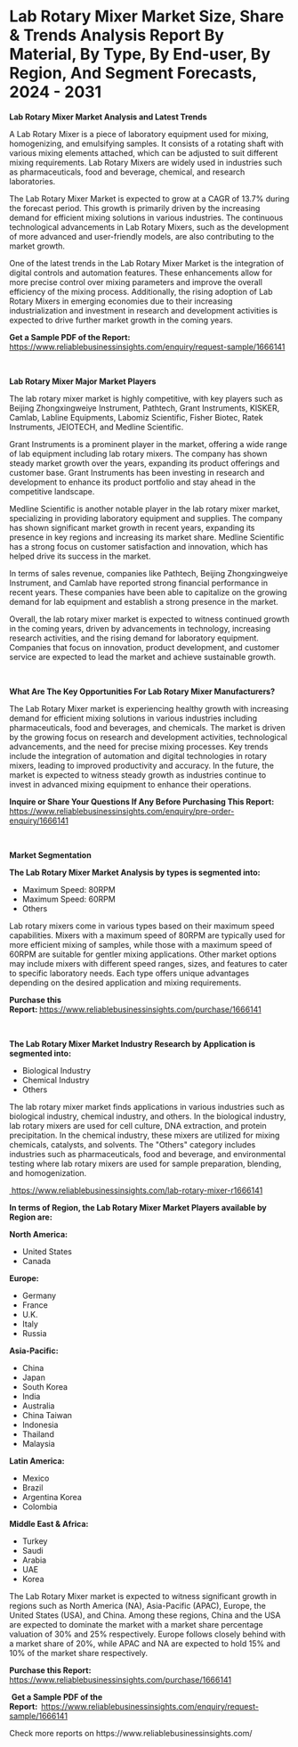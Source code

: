 <p><h1>Lab Rotary Mixer Market Size, Share & Trends Analysis Report By Material, By Type, By End-user, By Region, And Segment Forecasts, 2024 - 2031</h1></p><p><strong>Lab Rotary Mixer Market Analysis and Latest Trends</strong></p>
<p><p>A Lab Rotary Mixer is a piece of laboratory equipment used for mixing, homogenizing, and emulsifying samples. It consists of a rotating shaft with various mixing elements attached, which can be adjusted to suit different mixing requirements. Lab Rotary Mixers are widely used in industries such as pharmaceuticals, food and beverage, chemical, and research laboratories.</p><p>The Lab Rotary Mixer Market is expected to grow at a CAGR of 13.7% during the forecast period. This growth is primarily driven by the increasing demand for efficient mixing solutions in various industries. The continuous technological advancements in Lab Rotary Mixers, such as the development of more advanced and user-friendly models, are also contributing to the market growth.</p><p>One of the latest trends in the Lab Rotary Mixer Market is the integration of digital controls and automation features. These enhancements allow for more precise control over mixing parameters and improve the overall efficiency of the mixing process. Additionally, the rising adoption of Lab Rotary Mixers in emerging economies due to their increasing industrialization and investment in research and development activities is expected to drive further market growth in the coming years.</p></p>
<p><strong>Get a Sample PDF of the Report:&nbsp;</strong> <a href="https://www.reliablebusinessinsights.com/enquiry/request-sample/1666141">https://www.reliablebusinessinsights.com/enquiry/request-sample/1666141</a></p>
<p>&nbsp;</p>
<p><strong>Lab Rotary Mixer Major Market Players</strong></p>
<p><p>The lab rotary mixer market is highly competitive, with key players such as Beijing Zhongxingweiye Instrument, Pathtech, Grant Instruments, KISKER, Camlab, Labline Equipments, Labomiz Scientific, Fisher Biotec, Ratek Instruments, JEIOTECH, and Medline Scientific. </p><p>Grant Instruments is a prominent player in the market, offering a wide range of lab equipment including lab rotary mixers. The company has shown steady market growth over the years, expanding its product offerings and customer base. Grant Instruments has been investing in research and development to enhance its product portfolio and stay ahead in the competitive landscape. </p><p>Medline Scientific is another notable player in the lab rotary mixer market, specializing in providing laboratory equipment and supplies. The company has shown significant market growth in recent years, expanding its presence in key regions and increasing its market share. Medline Scientific has a strong focus on customer satisfaction and innovation, which has helped drive its success in the market. </p><p>In terms of sales revenue, companies like Pathtech, Beijing Zhongxingweiye Instrument, and Camlab have reported strong financial performance in recent years. These companies have been able to capitalize on the growing demand for lab equipment and establish a strong presence in the market. </p><p>Overall, the lab rotary mixer market is expected to witness continued growth in the coming years, driven by advancements in technology, increasing research activities, and the rising demand for laboratory equipment. Companies that focus on innovation, product development, and customer service are expected to lead the market and achieve sustainable growth.</p></p>
<p>&nbsp;</p>
<p><strong>What Are The Key Opportunities For Lab Rotary Mixer Manufacturers?</strong></p>
<p><p>The Lab Rotary Mixer market is experiencing healthy growth with increasing demand for efficient mixing solutions in various industries including pharmaceuticals, food and beverages, and chemicals. The market is driven by the growing focus on research and development activities, technological advancements, and the need for precise mixing processes. Key trends include the integration of automation and digital technologies in rotary mixers, leading to improved productivity and accuracy. In the future, the market is expected to witness steady growth as industries continue to invest in advanced mixing equipment to enhance their operations.</p></p>
<p><strong>Inquire or Share Your Questions If Any Before Purchasing This Report:</strong> <a href="https://www.reliablebusinessinsights.com/enquiry/pre-order-enquiry/1666141">https://www.reliablebusinessinsights.com/enquiry/pre-order-enquiry/1666141</a></p>
<p>&nbsp;</p>
<p><strong>Market Segmentation</strong></p>
<p><strong>The Lab Rotary Mixer Market Analysis by types is segmented into:</strong></p>
<p><ul><li>Maximum Speed: 80RPM</li><li>Maximum Speed: 60RPM</li><li>Others</li></ul></p>
<p><p>Lab rotary mixers come in various types based on their maximum speed capabilities. Mixers with a maximum speed of 80RPM are typically used for more efficient mixing of samples, while those with a maximum speed of 60RPM are suitable for gentler mixing applications. Other market options may include mixers with different speed ranges, sizes, and features to cater to specific laboratory needs. Each type offers unique advantages depending on the desired application and mixing requirements.</p></p>
<p><strong>Purchase this Report:&nbsp;</strong><a href="https://www.reliablebusinessinsights.com/purchase/1666141">https://www.reliablebusinessinsights.com/purchase/1666141</a></p>
<p>&nbsp;</p>
<p><strong>The Lab Rotary Mixer Market Industry Research by Application is segmented into:</strong></p>
<p><ul><li>Biological Industry</li><li>Chemical Industry</li><li>Others</li></ul></p>
<p><p>The lab rotary mixer market finds applications in various industries such as biological industry, chemical industry, and others. In the biological industry, lab rotary mixers are used for cell culture, DNA extraction, and protein precipitation. In the chemical industry, these mixers are utilized for mixing chemicals, catalysts, and solvents. The "Others" category includes industries such as pharmaceuticals, food and beverage, and environmental testing where lab rotary mixers are used for sample preparation, blending, and homogenization.</p></p>
<p><a href="https://www.reliablebusinessinsights.com/lab-rotary-mixer-r1666141">&nbsp;https://www.reliablebusinessinsights.com/lab-rotary-mixer-r1666141</a></p>
<p><strong>In terms of Region, the Lab Rotary Mixer Market Players available by Region are:</strong></p>
<p>
    <p> <strong> North America: </strong>
        <ul>
            <li>United States</li>
            <li>Canada</li>
        </ul>
        </p> 
    <p> <strong> Europe: </strong>
        <ul>
            <li>Germany</li>
            <li>France</li>
            <li>U.K.</li>
            <li>Italy</li>
            <li>Russia</li>
        </ul>
        </p> 
    <p> <strong> Asia-Pacific: </strong>
        <ul>
            <li>China</li>
            <li>Japan</li>
            <li>South Korea</li>
            <li>India</li>
            <li>Australia</li>
            <li>China Taiwan</li>
            <li>Indonesia</li>
            <li>Thailand</li>
            <li>Malaysia</li>
        </ul>
        </p> 
    <p> <strong> Latin America: </strong>
        <ul>
            <li>Mexico</li>
            <li>Brazil</li>
            <li>Argentina Korea</li>
            <li>Colombia</li>
        </ul>
        </p> 
    <p> <strong> Middle East & Africa: </strong>
        <ul>
            <li>Turkey</li>
            <li>Saudi</li>
            <li>Arabia</li>
            <li>UAE</li>
            <li>Korea</li>
        </ul>
    </p>
    </p>
<p><p>The Lab Rotary Mixer market is expected to witness significant growth in regions such as North America (NA), Asia-Pacific (APAC), Europe, the United States (USA), and China. Among these regions, China and the USA are expected to dominate the market with a market share percentage valuation of 30% and 25% respectively. Europe follows closely behind with a market share of 20%, while APAC and NA are expected to hold 15% and 10% of the market share respectively.</p></p>
<p><strong>Purchase this Report: </strong><a href="https://www.reliablebusinessinsights.com/purchase/1666141">https://www.reliablebusinessinsights.com/purchase/1666141</a></p>
<p>&nbsp;<strong>Get a Sample PDF of the Report:&nbsp;&nbsp;</strong><a href="https://www.reliablebusinessinsights.com/enquiry/request-sample/1666141">https://www.reliablebusinessinsights.com/enquiry/request-sample/1666141</a></p>
<p><strong></strong></p>
<p>Check more reports on https://www.reliablebusinessinsights.com/</p>